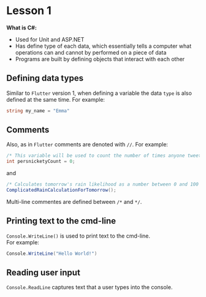 # Lesson 1

**What is C#:**
- Used for Unit and ASP.NET
- Has define type of each data, which essentially tells a computer what operations can and cannot by performed on a piece of data
- Programs are built by defining objects that interact with each other

## Defining data types

Similar to `Flutter` version 1, when defining a variable the data `type` is also defined at the same time. For example:  
```csharp
string my_name = "Emma"
```

## Comments

Also, as in `Flutter` comments are denoted with `//`. For example:
```csharp
/* This variable will be used to count the number of times anyone tweets the word persnickety */
int persnicketyCount = 0;
```
and
```csharp
/* Calculates tomorrow's rain likelihood as a number between 0 and 100 */
ComplicatedRainCalculationForTomorrow();
```

Multi-line commentes are defined between `/*` and `*/`.

## Printing text to the cmd-line

`Console.WriteLine()` is used to print text to the cmd-line.  
For example:
```csharp
Console.WriteLine("Hello World!")
```

## Reading user input

`Console.ReadLine` captures text that a user types into the console.

##

